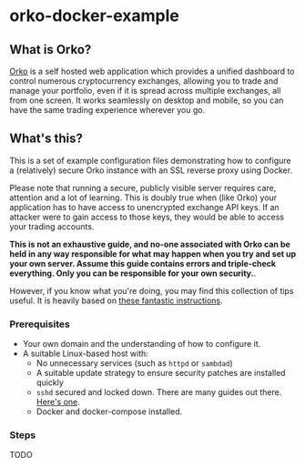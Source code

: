 # orko-docker-example

## What is Orko?
[Orko](https://github.com/gruelbox/orko) is a self hosted web application which provides a unified dashboard to control numerous cryptocurrency exchanges, allowing you to trade and manage your portfolio, even if it is spread across multiple exchanges, all from one screen. It works seamlessly on desktop and mobile, so you can have the same trading experience wherever you go.

## What's this?
This is a set of example configuration files demonstrating how to configure a (relatively) secure Orko instance with an SSL reverse proxy using Docker.

Please note that running a secure, publicly visible server requires care, attention and a lot of learning.  This is doubly true when (like Orko) your application has to have access to unencrypted exchange API keys.  If an attacker were to gain access to those keys, they would be able to access your trading accounts.

**This is not an exhaustive guide, and no-one associated with Orko can be held in any way responsible for what may happen when you try and set up your own server.  Assume this guide contains errors and triple-check everything.  Only you can be responsible for your own security.**.

However, if you know what you're doing, you may find this collection of tips useful. It is heavily based on [these fantastic instructions](https://medium.com/@pentacent/nginx-and-lets-encrypt-with-docker-in-less-than-5-minutes-b4b8a60d3a71).

### Prerequisites

- Your own domain and the understanding of how to configure it.
- A suitable Linux-based host with:
    - No unnecessary services (such as `httpd` or `sambdad`)
    - A suitable update strategy to ensure security patches are installed quickly
    - `sshd` secured and locked down. There are many guides out there. [Here's one](http://acmeextension.com/secur-ssh-server/).
    - Docker and docker-compose installed.

### Steps

TODO
